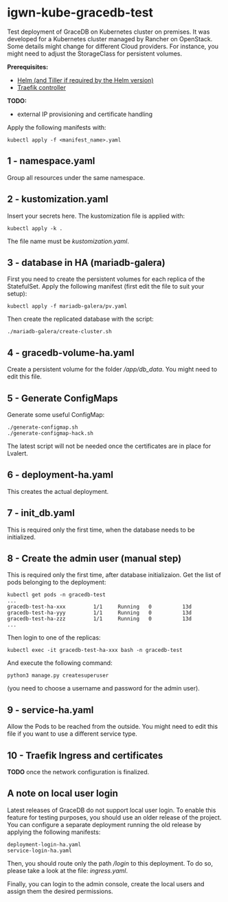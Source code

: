 # igwn-kube-gracedb-test
Test deployment of GraceDB on Kubernetes cluster on premises. It was developed for a Kubernetes cluster managed by Rancher on OpenStack. Some details might change for different Cloud providers. For instance, you might need to adjust the StorageClass for persistent volumes. 

**Prerequisites:**
- [Helm (and Tiller if required by the Helm version)](https://helm.sh/docs/intro/install/) 
- [Traefik controller](https://docs.traefik.io/v1.7/user-guide/kubernetes/) 

**TODO:** 
- external IP provisioning and certificate handling

Apply the following manifests with:

```kubectl apply -f <manifest_name>.yaml```

## 1 - namespace.yaml
Group all resources under the same namespace.

## 2 - kustomization.yaml
Insert your secrets here. The kustomization file is applied with:

```kubectl apply -k .```

The file name must be *kustomization.yaml*.

## 3 - database in HA (mariadb-galera)
First you need to create the persistent volumes for each replica of the StatefulSet. Apply the following manifest (first edit the file to suit your setup):
```
kubectl apply -f mariadb-galera/pv.yaml
``` 

Then create the replicated database with the script:
```
./mariadb-galera/create-cluster.sh
```

## 4 - gracedb-volume-ha.yaml
Create a persistent volume for the folder */app/db_data*. You might need to edit this file.

## 5 - Generate ConfigMaps
Generate some useful ConfigMap:
```
./generate-configmap.sh 
./generate-configmap-hack.sh 
```
The latest script will not be needed once the certificates are in place for Lvalert. 

## 6 - deployment-ha.yaml
This creates the actual deployment.

## 7 - init_db.yaml
This is required only the first time, when the database needs to be initialized.

## 8 - Create the admin user (manual step)
This is required only the first time, after database initializaion. 
Get the list of pods belonging to the deployment:
```
kubectl get pods -n gracedb-test
...
gracedb-test-ha-xxx         1/1     Running   0          13d
gracedb-test-ha-yyy         1/1     Running   0          13d
gracedb-test-ha-zzz         1/1     Running   0          13d
...
```

Then login to one of the replicas:
```
kubectl exec -it gracedb-test-ha-xxx bash -n gracedb-test
```
And execute the following command:
```
python3 manage.py createsuperuser 
```
(you need to choose a username and password for the admin user).

## 9 - service-ha.yaml
Allow the Pods to be reached from the outside. You might need to edit this file if you want to use a different service type. 

## 10 - Traefik Ingress and certificates
**TODO** once the network configuration is finalized.

## A note on local user login
Latest releases of GraceDB do not support local user login. To enable this feature for testing purposes, you should use an older release of the project. You can configure a separate deployment running the old release by applying the following manifests:
```
deployment-login-ha.yaml
service-login-ha.yaml
```
Then, you should route only the path */login* to this deployment. To do so, please take a look at the file: *ingress.yaml*.

Finally, you can login to the admin console, create the local users and assign them the desired permissions. 
